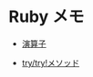 # Ruby メモ

- [演算子](https://github.com/DaisukeKarasawa/ruby-memo/tree/main/operator)

- [try/try!メソッド](https://github.com/DaisukeKarasawa/ruby-memo/tree/main/try)

